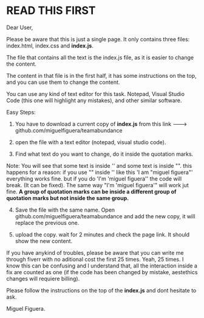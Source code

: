 # READ THIS FIRST

Dear User,

Please be aware that this is just a single page. It only contains three files: index.html, index.css and **index.js**.

The file that contains all the text is the index.js file, as it is easier to change the content.

The content in that file is in the first half, it has some instructions on the top, and you can use them to change the content.

You can use any kind of text editor for this task. Notepad, Visual Studio Code (this one will highlight any mistakes), and other similar software.


Easy Steps:

1. You have to download a current copy of **index.js** from this link ---> github.com/miguelfiguera/teamabundance 

2. open the file with a text editor (notepad, visual studio code).

3. Find what text do you want to change, do it inside the quotation marks.

Note: You will see that some text is inside '' and some text is inside "".  this happens for a reason: if you use "" inside '' like this 'I am "miguel figuera"' everything works fine. but if you do 'I'm 'miguel figuera'' the code will break. (It can be fixed). The same way "I'm 'miguel figuera'" will work jut fine. **A group of quotation marks can be inside a different group of quotation marks but not inside the same group.**


4. Save the file with the same name. Open github.com/miguelfiguera/teamabundance and add the new copy, it will replace the previous one.

5. upload the copy. wait for 2 minutes and check the page link. It should show the new content.

If you have anykind of troubles, please be aware that you can write me through fiverr with no aditional cost the first 25 times. Yeah, 25 times. I know this can be confusing and I understand that, all the interaction inside a fix are counted as one (if the code has been changed by mistake, aestethics changes will requiere billing).

Please follow the instructions on the top of the **index.js** and dont hesitate to ask.

Miguel Figuera.